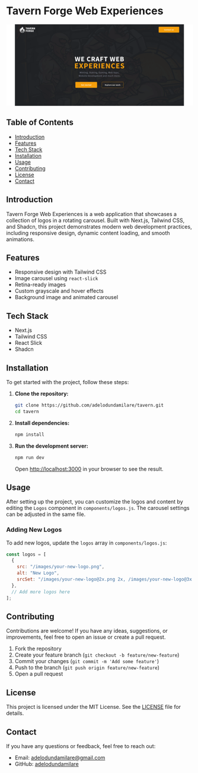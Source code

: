 # Tavern Forge Web Experiences

![Tavern Forge Web Experiences](./screenshot.png)

## Table of Contents

- [Introduction](#introduction)
- [Features](#features)
- [Tech Stack](#tech-stack)
- [Installation](#installation)
- [Usage](#usage)
- [Contributing](#contributing)
- [License](#license)
- [Contact](#contact)

## Introduction

Tavern Forge Web Experiences is a web application that showcases a collection of logos in a rotating carousel. Built with Next.js, Tailwind CSS, and Shadcn, this project demonstrates modern web development practices, including responsive design, dynamic content loading, and smooth animations.

## Features

- Responsive design with Tailwind CSS
- Image carousel using `react-slick`
- Retina-ready images
- Custom grayscale and hover effects
- Background image and animated carousel

## Tech Stack

- Next.js
- Tailwind CSS
- React Slick
- Shadcn

## Installation

To get started with the project, follow these steps:

1. **Clone the repository:**

    ```bash
    git clone https://github.com/adelodundamilare/tavern.git
    cd tavern
    ```

2. **Install dependencies:**

    ```bash
    npm install
    ```

3. **Run the development server:**

    ```bash
    npm run dev
    ```

    Open [http://localhost:3000](http://localhost:3000) in your browser to see the result.

## Usage

After setting up the project, you can customize the logos and content by editing the `Logos` component in `components/logos.js`. The carousel settings can be adjusted in the same file.

### Adding New Logos

To add new logos, update the `logos` array in `components/logos.js`:

```javascript
const logos = [
  {
    src: "/images/your-new-logo.png",
    alt: "New Logo",
    srcSet: "/images/your-new-logo@2x.png 2x, /images/your-new-logo@3x.png 3x",
  },
  // Add more logos here
];
```

## Contributing

Contributions are welcome! If you have any ideas, suggestions, or improvements, feel free to open an issue or create a pull request.

1. Fork the repository
2. Create your feature branch (`git checkout -b feature/new-feature`)
3. Commit your changes (`git commit -m 'Add some feature'`)
4. Push to the branch (`git push origin feature/new-feature`)
5. Open a pull request

## License

This project is licensed under the MIT License. See the [LICENSE](./LICENSE) file for details.

## Contact

If you have any questions or feedback, feel free to reach out:

- Email: adelodundamilare@gmail.com
- GitHub: [adelodundamilare](https://github.com/adelodundamilare)
